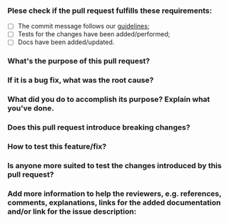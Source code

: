 <!---
Thank you for contributing, please fill these checks and give more information about the changes you're introducing.
Many of these questions are optional, but please keep in mind that a better description leads to a better review.
For questions that don't apply to your changes, just answer `N/A`.

If you need the help of any person or team to apply these changes, please `@` them in the end of the description or mark them as reviewers, if it makes more sense.
--->

### Plese check if the pull request fulfills these requirements:

- [ ] The commit message follows our [guidelines](https://3778.atlassian.net/wiki/spaces/ENG/pages/252543089/How+We+Use+GitHub);
- [ ] Tests for the changes have been added/performed;
- [ ] Docs have been added/updated.

### What's the purpose of this pull request?


### If it is a bug fix, what was the root cause?


### What did you do to accomplish its purpose? Explain what you've done.


### Does this pull request introduce breaking changes?


### How to test this feature/fix?


### Is anyone more suited to test the changes introduced by this pull request?


### Add more information to help the reviewers, e.g. references, comments, explanations, links for the added documentation and/or link for the issue description:

